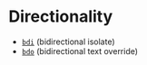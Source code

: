 

# Directionality

- [`bdi`](https://developer.mozilla.org/en-US/docs/Web/HTML/Element/bdi) (bidirectional isolate)
- [`bdo`](https://developer.mozilla.org/en-US/docs/Web/HTML/Element/bdo) (bidirectional text override)
